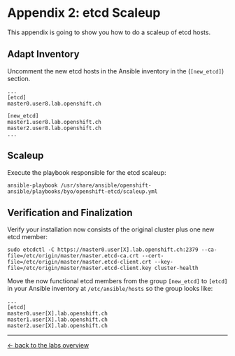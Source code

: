 # Appendix 2: etcd Scaleup

This appendix is going to show you how to do a scaleup of etcd hosts.


## Adapt Inventory

Uncomment the new etcd hosts in the Ansible inventory in the (`[new_etcd]`) section.
```
...
[etcd]
master0.user8.lab.openshift.ch

[new_etcd]
master1.user8.lab.openshift.ch
master2.user8.lab.openshift.ch
...
```

## Scaleup

Execute the playbook responsible for the etcd scaleup:
```
ansible-playbook /usr/share/ansible/openshift-ansible/playbooks/byo/openshift-etcd/scaleup.yml
```


## Verification and Finalization

Verify your installation now consists of the original cluster plus one new etcd member:
```
sudo etcdctl -C https://master0.user[X].lab.openshift.ch:2379 --ca-file=/etc/origin/master/master.etcd-ca.crt --cert-file=/etc/origin/master/master.etcd-client.crt --key-file=/etc/origin/master/master.etcd-client.key cluster-health
```

Move the now functional etcd members from the group `[new_etcd]` to `[etcd]` in your Ansible inventory at `/etc/ansible/hosts` so the group looks like:
```
...
[etcd]
master0.user[X].lab.openshift.ch
master1.user[X].lab.openshift.ch
master2.user[X].lab.openshift.ch
```


---

[← back to the labs overview](../README.md)

